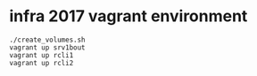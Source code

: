 # infra 2017 vagrant environment

    ./create_volumes.sh
    vagrant up srv1bout
    vagrant up rcli1
    vagrant up rcli2
